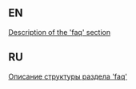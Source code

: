 ## EN
[Description of the 'faq' section](https://github.com/thevenusproject-dev/database/blob/RU/faq/README.md)

## RU
[Описание структуры раздела 'faq'](https://github.com/thevenusproject-dev/database/blob/RU/faq/README.md)
